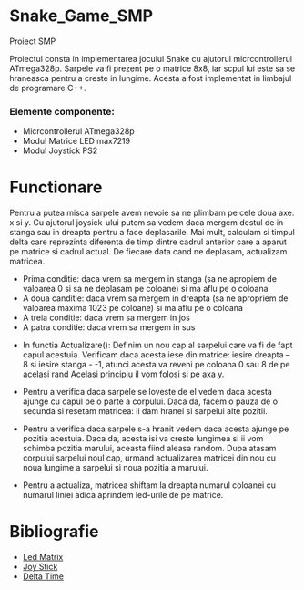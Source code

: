 # Snake_Game_SMP
Proiect SMP

Proiectul consta in implementarea jocului Snake cu ajutorul micrcontrollerul ATmega328p. Sarpele va fi prezent pe o matrice 8x8, iar scpul lui este sa se hraneasca pentru a creste in lungime. Acesta a fost implementat in limbajul de programare C++.

### Elemente componente:

* Micrcontrollerul ATmega328p 
* Modul Matrice LED max7219
* Modul Joystick PS2

# Functionare
Pentru a putea misca sarpele avem nevoie sa ne plimbam pe cele doua axe: x si y. Cu ajutorul joysick-ului putem sa vedem daca mergem destul de in stanga sau in dreapta pentru a face deplasarile. Mai mult, calculam si timpul delta care reprezinta diferenta de timp dintre cadrul anterior care a aparut pe matrice si cadrul actual. De fiecare data cand ne deplasam, actualizam matricea.
*	Prima conditie: daca vrem sa mergem in stanga (sa ne apropiem de valoarea 0 si sa ne deplasam pe coloane) si ma aflu pe o coloana
*	A doua canditie: daca vrem sa mergem in dreapta (sa ne apropriem de valoarea maxima 1023 pe coloane) si ma aflu pe o coloana
*	A treia conditie: daca vrem sa mergem in jos
*	A patra conditie: daca vrem sa mergem in sus

- In functia Actualizare():
Definim un nou cap al sarpelui care va fi de fapt capul acestuia.
Verificam daca acesta iese din matrice: iesire dreapta – 8 si iesire stanga - -1, atunci acesta va reveni pe coloana 0 sau 8 de pe acelasi rand
Acelasi principiu il vom folosi si pe axa y.
- Pentru a verifica daca sarpele se loveste de el vedem daca acesta ajunge cu capul pe o parte a corpului. Daca da, facem o pauza de o secunda si resetam matricea: ii dam hranei si sarpelui alte pozitii.

- Pentru a verifica daca sarpele s-a hranit vedem daca acesta ajunge pe pozitia acestuia. Daca da, acesta isi va creste lungimea si ii vom schimba pozitia marului, aceasta fiind aleasa random. Dupa atasam corpului sarpelui noul cap, urmand actualizarea matricei din nou cu noua lungime a sarpelui si noua pozitia a marului.
- Pentru a actualiza, matricea shiftam la dreapta numarul coloanei cu numarul liniei adica aprindem led-urile de pe matrice.

# Bibliografie

* [Led Matrix](https://docs.arduino.cc/built-in-examples/display/RowColumnScanning)
* [Joy Stick](https://lastminuteengineers.com/joystick-interfacing-arduino-processing/)
* [Delta Time](https://forum.arduino.cc/t/calculating-delta-time/490002)


